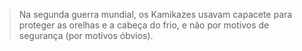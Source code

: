 >  Na segunda guerra mundial, os Kamikazes usavam capacete para proteger as orelhas e a cabeça do frio, e não por motivos de segurança (por motivos óbvios).